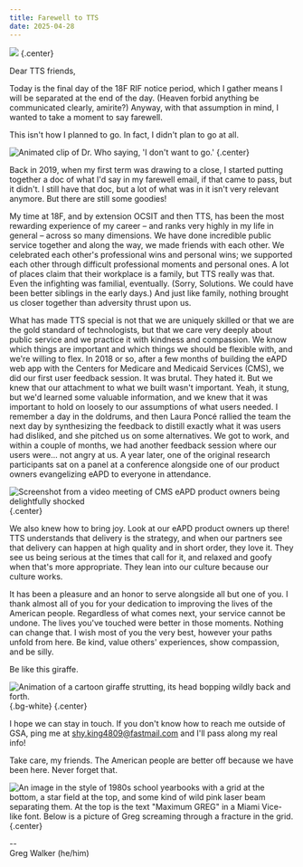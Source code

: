 ```yaml
---
title: Farewell to TTS
date: 2025-04-28
---
```


![](/assets/blog/2025-04-28/greg-message.png) {.center}

Dear TTS friends,

Today is the final day of the 18F RIF notice period, which I gather means I will
be separated at the end of the day. (Heaven forbid anything be communicated
clearly, amirite?) Anyway, with that assumption in mind, I wanted to take a
moment to say farewell.

This isn't how I planned to go. In fact, I didn't plan to go at all.

![Animated clip of Dr. Who saying, 'I don't want to go.'](/assets/blog/2025-04-28/dr-who.webp) {.center}

Back in 2019, when my first term was drawing to a close, I started putting
together a doc of what I'd say in my farewell email, if that came to pass, but
it didn't. I still have that doc, but a lot of what was in it isn't very
relevant anymore. But there are still some goodies!

My time at 18F, and by extension OCSIT and then TTS, has been the most rewarding
experience of my career – and ranks very highly in my life in general – across
so many dimensions. We have done incredible public service together and along
the way, we made friends with each other. We celebrated each other's
professional wins and personal wins; we supported each other through difficult
professional moments and personal ones. A lot of places claim that their
workplace is a family, but TTS really was that. Even the infighting was
familial, eventually. (Sorry, Solutions. We could have been better siblings in
the early days.) And just like family, nothing brought us closer together than
adversity thrust upon us.

What has made TTS special is not that we are uniquely skilled or that we are the
gold standard of technologists, but that we care very deeply about public
service and we practice it with kindness and compassion. We know which things
are important and which things we should be flexible with, and we're willing to
flex. In 2018 or so, after a few months of building the eAPD web app with the
Centers for Medicare and Medicaid Services (CMS), we did our first user feedback
session. It was brutal. They hated it. But we knew that our attachment to what
we built wasn't important. Yeah, it stung, but we'd learned some valuable
information, and we knew that it was important to hold on loosely to our
assumptions of what users needed. I remember a day in the doldrums, and then
Laura Poncé rallied the team the next day by synthesizing the feedback to
distill exactly what it was users had disliked, and she pitched us on some
alternatives. We got to work, and within a couple of months, we had another
feedback session where our users were... not angry at us. A year later, one of
the original research participants sat on a panel at a conference alongside one
of our product owners evangelizing eAPD to everyone in attendance.

![Screenshot from a video meeting of CMS eAPD product owners being delightfully shocked](/assets/blog/2025-04-28/product-owners.png) {.center}

We also knew how to bring joy. Look at our eAPD product owners up there! TTS
understands that delivery is the strategy, and when our partners see that
delivery can happen at high quality and in short order, they love it. They see
us being serious at the times that call for it, and relaxed and goofy when
that's more appropriate. They lean into our culture because our culture works.

It has been a pleasure and an honor to serve alongside all but one of you. I
thank almost all of you for your dedication to improving the lives of the
American people. Regardless of what comes next, your service cannot be undone.
The lives you've touched were better in those moments. Nothing can change that.
I wish most of you the very best, however your paths unfold from here. Be kind,
value others' experiences, show compassion, and be silly.

Be like this giraffe.

![Animation of a cartoon giraffe strutting, its head bopping wildly back and forth.](/assets/blog/2025-04-28/giraffe-strut.gif){.bg-white} {.center}

I hope we can stay in touch. If you don't know how to reach me outside of GSA,
ping me at shy.king4809@fastmail.com and I'll pass along my real info!

Take care, my friends. The American people are better off because we have been
here. Never forget that.

![An image in the style of 1980s school yearbooks with a grid at the bottom, a star field at the top, and some kind of wild pink laser beam separating them. At the top is the text "Maximum GREG" in a Miami Vice-like font. Below is a picture of Greg screaming through a fracture in the grid.](/assets/blog/2025-04-28/maximum-greg.png) {.center}

--  
Greg Walker (he/him)
